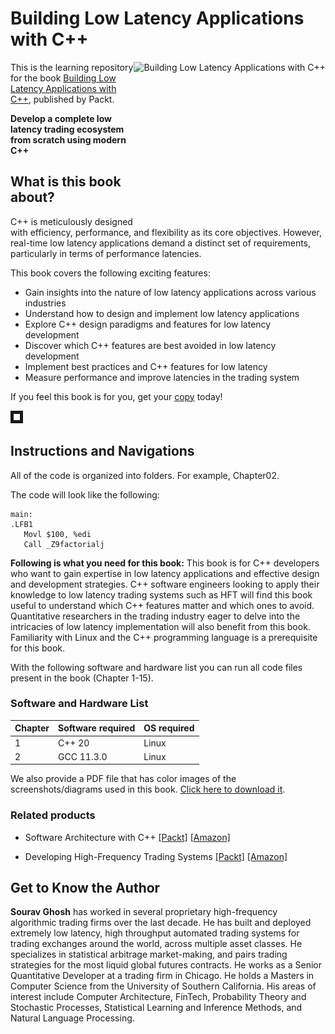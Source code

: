 # Building Low Latency Applications with C++

<a href="https://www.packtpub.com/product/building-low-latency-applications-with-c/9781837639359"><img src="https://content.packt.com/B19434/cover_image_small.jpg" alt="Building Low Latency Applications with C++" height="256px" align="right"></a>

This is the learning repository for the book [Building Low Latency Applications with C++](https://www.packtpub.com/product/building-low-latency-applications-with-c/9781837639359), published by Packt.

**Develop a complete low latency trading ecosystem from scratch using modern C++**

## What is this book about?
C++ is meticulously designed with efficiency, performance, and flexibility as its core objectives. However, real-time low latency applications demand a distinct set of requirements, particularly in terms of performance latencies.

This book covers the following exciting features: 
* Gain insights into the nature of low latency applications across various industries
* Understand how to design and implement low latency applications
* Explore C++ design paradigms and features for low latency development
* Discover which C++ features are best avoided in low latency development
* Implement best practices and C++ features for low latency
* Measure performance and improve latencies in the trading system

If you feel this book is for you, get your [copy](https://www.amazon.com/dp/1837639353) today!

<a href="https://www.packtpub.com/?utm_source=github&utm_medium=banner&utm_campaign=GitHubBanner"><img src="https://raw.githubusercontent.com/PacktPublishing/GitHub/master/GitHub.png" 
alt="https://www.packtpub.com/" border="5" /></a>


## Instructions and Navigations
All of the code is organized into folders. For example, Chapter02.

The code will look like the following:
```
main:
.LFB1
   Movl $100, %edi
   Call _Z9factorialj
```

**Following is what you need for this book:**
This book is for C++ developers who want to gain expertise in low latency applications and effective design and development strategies. C++ software engineers looking to apply their knowledge to low latency trading systems such as HFT will find this book useful to understand which C++ features matter and which ones to avoid. Quantitative researchers in the trading industry eager to delve into the intricacies of low latency implementation will also benefit from this book. Familiarity with Linux and the C++ programming language is a prerequisite for this book.

With the following software and hardware list you can run all code files present in the book (Chapter 1-15).

### Software and Hardware List

| Chapter  | Software required                   | OS required                        |
| -------- | ------------------------------------| -----------------------------------|
| 1        | C++ 20               | Linux |
| 2        | GCC 11.3.0           |  Linux|
 



We also provide a PDF file that has color images of the screenshots/diagrams used in this book. [Click here to download it](https://packt.link/ulPYN).

### Related products <Other books you may enjoy>
* Software Architecture with C++ [[Packt]](https://www.packtpub.com/product/software-architecture-with-c/9781838554590) [[Amazon]](https://www.amazon.com/dp/1838554599)

* Developing High-Frequency Trading Systems [[Packt]](https://www.packtpub.com/product/developing-high-frequency-trading-systems/9781803242811) [[Amazon]](https://www.amazon.com/dp/1803242817)

## Get to Know the Author
**Sourav Ghosh**
has worked in several proprietary high-frequency algorithmic trading firms over the last decade. He has built and deployed extremely low latency, high throughput automated trading systems for trading exchanges around the world, across multiple asset classes. He specializes in statistical arbitrage market-making, and pairs trading strategies for the most liquid global futures contracts. He works as a Senior Quantitative Developer at a trading firm in Chicago. He holds a Masters in Computer Science from the University of Southern California. His areas of interest include Computer Architecture, FinTech, Probability Theory and Stochastic Processes, Statistical Learning and Inference Methods, and Natural Language Processing.
